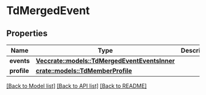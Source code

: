 # TdMergedEvent

## Properties

Name | Type | Description | Notes
------------ | ------------- | ------------- | -------------
**events** | [**Vec<crate::models::TdMergedEventEventsInner>**](TD_MergedEvent_events_inner.md) |  | 
**profile** | [**crate::models::TdMemberProfile**](TD_MemberProfile.md) |  | 

[[Back to Model list]](../README.md#documentation-for-models) [[Back to API list]](../README.md#documentation-for-api-endpoints) [[Back to README]](../README.md)


